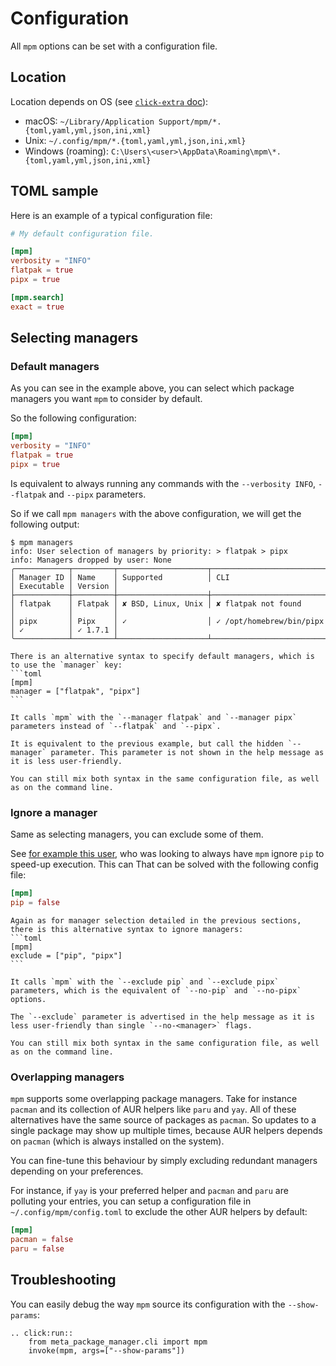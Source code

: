 # Configuration

All `mpm` options can be set with a configuration file.

## Location

Location depends on OS (see
[`click-extra` doc](https://kdeldycke.github.io/click-extra/config.html#pattern-matching)):

- macOS:
  `~/Library/Application Support/mpm/*.{toml,yaml,yml,json,ini,xml}`
- Unix:
  `~/.config/mpm/*.{toml,yaml,yml,json,ini,xml}`
- Windows (roaming):
  `C:\Users\<user>\AppData\Roaming\mpm\*.{toml,yaml,yml,json,ini,xml}`

## TOML sample

Here is an example of a typical configuration file:

```toml
# My default configuration file.

[mpm]
verbosity = "INFO"
flatpak = true
pipx = true

[mpm.search]
exact = true
```

## Selecting managers

### Default managers

As you can see in the example above, you can select which package managers you want `mpm` to consider by default.

So the following configuration:
```toml
[mpm]
verbosity = "INFO"
flatpak = true
pipx = true
```

Is equivalent to always running any commands with the `--verbosity INFO`, `--flatpak` and `--pipx` parameters.

So if we call `mpm managers` with the above configuration, we will get the following output:
```shell-session
$ mpm managers
info: User selection of managers by priority: > flatpak > pipx
info: Managers dropped by user: None
╭────────────┬─────────┬────────────────────┬──────────────────────────┬────────────┬─────────╮
│ Manager ID │ Name    │ Supported          │ CLI                      │ Executable │ Version │
├────────────┼─────────┼────────────────────┼──────────────────────────┼────────────┼─────────┤
│ flatpak    │ Flatpak │ ✘ BSD, Linux, Unix │ ✘ flatpak not found      │            │         │
│ pipx       │ Pipx    │ ✓                  │ ✓ /opt/homebrew/bin/pipx │ ✓          │ ✓ 1.7.1 │
╰────────────┴─────────┴────────────────────┴──────────────────────────┴────────────┴─────────╯
```

````{hint}
There is an alternative syntax to specify default managers, which is to use the `manager` key:
```toml
[mpm]
manager = ["flatpak", "pipx"]
```

It calls `mpm` with the `--manager flatpak` and `--manager pipx` parameters instead of `--flatpak` and `--pipx`.

It is equivalent to the previous example, but call the hidden `--manager` parameter. This parameter is not shown in the help message as it is less user-friendly.

You can still mix both syntax in the same configuration file, as well as on the command line.
````

### Ignore a manager

Same as selecting managers, you can exclude some of them.

See [for example this user](https://github.com/matryer/xbar/issues/777), who was looking to always have `mpm` ignore `pip` to speed-up execution. This can That can be solved with the following config file:

```toml
[mpm]
pip = false
```

````{hint}
Again as for manager selection detailed in the previous sections, there is this alternative syntax to ignore managers:
```toml
[mpm]
exclude = ["pip", "pipx"]
```

It calls `mpm` with the `--exclude pip` and `--exclude pipx` parameters, which is the equivalent of `--no-pip` and `--no-pipx` options.

The `--exclude` parameter is advertised in the help message as it is less user-friendly than single `--no-<manager>` flags.

You can still mix both syntax in the same configuration file, as well as on the command line.
````

### Overlapping managers

`mpm` supports some overlapping package managers. Take for instance `pacman` and its collection of AUR helpers like `paru` and `yay`. All of these alternatives have the same source of packages as `pacman`. So updates to a single package may show up multiple times, because AUR helpers depends on `pacman` (which is always installed on the system).

You can fine-tune this behaviour by simply excluding redundant managers depending on your preferences.

For instance, if `yay` is your preferred helper and `pacman` and `paru` are polluting your entries, you can setup a configuration file in `~/.config/mpm/config.toml` to exclude the other AUR helpers by default:

```toml
[mpm]
pacman = false
paru = false
```

## Troubleshooting

You can easily debug the way `mpm` source its configuration with the `--show-params`:

```{eval-rst}
.. click:run::
    from meta_package_manager.cli import mpm
    invoke(mpm, args=["--show-params"])
```
